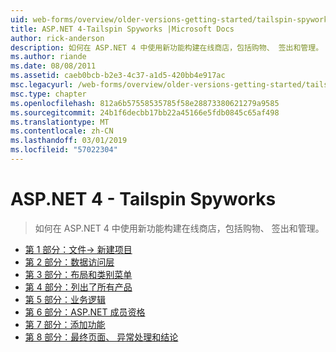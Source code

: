 ```yaml
---
uid: web-forms/overview/older-versions-getting-started/tailspin-spyworks/index
title: ASP.NET 4-Tailspin Spyworks |Microsoft Docs
author: rick-anderson
description: 如何在 ASP.NET 4 中使用新功能构建在线商店，包括购物、 签出和管理。
ms.author: riande
ms.date: 08/08/2011
ms.assetid: caeb0bcb-b2e3-4c37-a1d5-420bb4e917ac
msc.legacyurl: /web-forms/overview/older-versions-getting-started/tailspin-spyworks
msc.type: chapter
ms.openlocfilehash: 812a6b57558535785f58e28873380621279a9585
ms.sourcegitcommit: 24b1f6decbb17bb22a45166e5fdb0845c65af498
ms.translationtype: MT
ms.contentlocale: zh-CN
ms.lasthandoff: 03/01/2019
ms.locfileid: "57022304"
---
```

<a name="aspnet-4---tailspin-spyworks"></a>ASP.NET 4 - Tailspin Spyworks
====================
> 如何在 ASP.NET 4 中使用新功能构建在线商店，包括购物、 签出和管理。


- [第 1 部分：文件-> 新建项目](tailspin-spyworks-part-1.md)
- [第 2 部分：数据访问层](tailspin-spyworks-part-2.md)
- [第 3 部分：布局和类别菜单](tailspin-spyworks-part-3.md)
- [第 4 部分：列出了所有产品](tailspin-spyworks-part-4.md)
- [第 5 部分：业务逻辑](tailspin-spyworks-part-5.md)
- [第 6 部分：ASP.NET 成员资格](tailspin-spyworks-part-6.md)
- [第 7 部分：添加功能](tailspin-spyworks-part-7.md)
- [第 8 部分：最终页面、 异常处理和结论](tailspin-spyworks-part-8.md)
